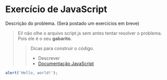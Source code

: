 # Exercício de JavaScript

Descrição do problema. (Será postado um exercícios em breve)

> Ei! não olhe o arquivo script.js sem antes tentar resolver o problema. Pois ele é o seu **gabarito**.
>> Dicas para construir o código.
>> * Descrever
>> * [Documentação JavaScript](https://developer.mozilla.org/pt-BR/docs/Web/JavaScript)

``` javascript
alert('Hello, world!');
```